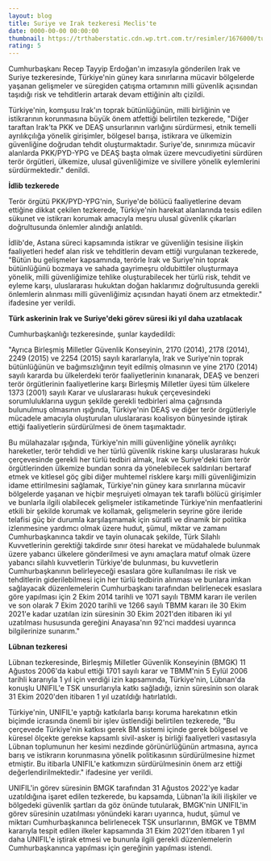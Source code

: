 ```yaml
--- 
layout: blog
title: Suriye ve Irak tezkeresi Meclis'te
date: 0000-00-00 00:00:00
thumbnail: https://trthaberstatic.cdn.wp.trt.com.tr/resimler/1676000/turk-askeri-aa-1676367.jpg
rating: 5
---
```

<p>
	Cumhurbaşkanı Recep Tayyip Erdoğan'ın imzasıyla gönderilen Irak ve Suriye tezkeresinde, Türkiye'nin güney kara sınırlarına mücavir bölgelerde yaşanan gelişmeler ve süregiden çatışma ortamının milli güvenlik açısından taşıdığı risk ve tehditlerin artarak devam ettiğinin altı çizildi.</p>
<p>
	Türkiye'nin, komşusu Irak'ın toprak bütünlüğünün, milli birliğinin ve istikrarının korunmasına büyük önem atfettiği belirtilen tezkerede, "Diğer taraftan Irak'ta PKK ve DEAŞ unsurlarının varlığını sürdürmesi, etnik temelli ayrılıkçılığa yönelik girişimler, bölgesel barışa, istikrara ve ülkemizin güvenliğine doğrudan tehdit oluşturmaktadır. Suriye'de, sınırımıza mücavir alanlarda PKK/PYD-YPG ve DEAŞ başta olmak üzere mevcudiyetini sürdüren terör örgütleri, ülkemize, ulusal güvenliğimize ve sivillere yönelik eylemlerini sürdürmektedir." denildi.</p>
<p>
	<strong>İdlib tezkerede</strong></p>
<p>
	Terör örgütü PKK/PYD-YPG'nin, Suriye'de bölücü faaliyetlerine devam ettiğine dikkat çekilen tezkerede, Türkiye'nin harekat alanlarında tesis edilen sükunet ve istikrarı korumak amacıyla meşru ulusal güvenlik çıkarları doğrultusunda önlemler alındığı anlatıldı.</p>
<p>
	İdlib'de, Astana süreci kapsamında istikrar ve güvenliğin tesisine ilişkin faaliyetleri hedef alan risk ve tehditlerin devam ettiği vurgulanan tezkerede, "Bütün bu gelişmeler kapsamında, terörle Irak ve Suriye'nin toprak bütünlüğünü bozmaya ve sahada gayrimeşru oldubittiler oluşturmaya yönelik, milli güvenliğimize tehlike oluşturabilecek her türlü risk, tehdit ve eyleme karşı, uluslararası hukuktan doğan haklarımız doğrultusunda gerekli önlemlerin alınması milli güvenliğimiz açısından hayati önem arz etmektedir." ifadesine yer verildi.</p>
<p>
	<strong>Türk askerinin Irak ve Suriye'deki görev süresi iki yıl daha uzatılacak</strong></p>
<p>
	Cumhurbaşkanlığı tezkeresinde, şunlar kaydedildi:</p>
<p>
	"Ayrıca Birleşmiş Milletler Güvenlik Konseyinin, 2170 (2014), 2178 (2014), 2249 (2015) ve 2254 (2015) sayılı kararlarıyla, Irak ve Suriye'nin toprak bütünlüğünün ve bağımsızlığının teyit edilmiş olmasının ve yine 2170 (2014) sayılı kararda bu ülkelerdeki terör faaliyetlerinin kınanarak, DEAŞ ve benzeri terör örgütlerinin faaliyetlerine karşı Birleşmiş Milletler üyesi tüm ülkelere 1373 (2001) sayılı Karar ve uluslararası hukuk çerçevesindeki sorumluluklarına uygun şekilde gerekli tedbirleri alma çağrısında bulunulmuş olmasının ışığında, Türkiye'nin DEAŞ ve diğer terör örgütleriyle mücadele amacıyla oluşturulan uluslararası koalisyon bünyesinde iştirak ettiği faaliyetlerin sürdürülmesi de önem taşımaktadır.</p>
<p>
	Bu mülahazalar ışığında, Türkiye'nin milli güvenliğine yönelik ayrılıkçı hareketler, terör tehdidi ve her türlü güvenlik riskine karşı uluslararası hukuk çerçevesinde gerekli her türlü tedbiri almak, Irak ve Suriye'deki tüm terör örgütlerinden ülkemize bundan sonra da yönelebilecek saldırıları bertaraf etmek ve kitlesel göç gibi diğer muhtemel risklere karşı milli güvenliğimizin idame ettirilmesini sağlamak, Türkiye'nin güney kara sınırlarına mücavir bölgelerde yaşanan ve hiçbir meşruiyeti olmayan tek taraflı bölücü girişimler ve bunlarla ilgili olabilecek gelişmeler istikametinde Türkiye'nin menfaatlerini etkili bir şekilde korumak ve kollamak, gelişmelerin seyrine göre ileride telafisi güç bir durumla karşılaşmamak için süratli ve dinamik bir politika izlenmesine yardımcı olmak üzere hudut, şümul, miktar ve zamanı Cumhurbaşkanınca takdir ve tayin olunacak şekilde, Türk Silahlı Kuvvetlerinin gerektiği takdirde sınır ötesi harekat ve müdahalede bulunmak üzere yabancı ülkelere gönderilmesi ve aynı amaçlara matuf olmak üzere yabancı silahlı kuvvetlerin Türkiye'de bulunması, bu kuvvetlerin Cumhurbaşkanının belirleyeceği esaslara göre kullanılması ile risk ve tehditlerin giderilebilmesi için her türlü tedbirin alınması ve bunlara imkan sağlayacak düzenlemelerin Cumhurbaşkanı tarafından belirlenecek esaslara göre yapılması için 2 Ekim 2014 tarihli ve 1071 sayılı TBMM kararı ile verilen ve son olarak 7 Ekim 2020 tarihli ve 1266 sayılı TBMM kararı ile 30 Ekim 2021'e kadar uzatılan izin süresinin 30 Ekim 2021'den itibaren iki yıl uzatılması hususunda gereğini Anayasa'nın 92'nci maddesi uyarınca bilgilerinize sunarım."</p>
<p>
	<strong>Lübnan tezkeresi</strong></p>
<p>
	Lübnan tezkeresinde, Birleşmiş Milletler Güvenlik Konseyinin (BMGK) 11 Ağustos 2006'da kabul ettiği 1701 sayılı karar ve TBMM'nin 5 Eylül 2006 tarihli kararıyla 1 yıl için verdiği izin kapsamında, Türkiye'nin, Lübnan'da konuşlu UNIFIL'e TSK unsurlarıyla katkı sağladığı, iznin süresinin son olarak 31 Ekim 2020'den itibaren 1 yıl uzatıldığı hatırlatıldı.</p>
<p>
	Türkiye'nin, UNIFIL'e yaptığı katkılarla barışı koruma harekatının etkin biçimde icrasında önemli bir işlev üstlendiği belirtilen tezkerede, "Bu çerçevede Türkiye'nin katkısı gerek BM sistemi içinde gerek bölgesel ve küresel ölçekte gerekse kapsamlı sivil-asker iş birliği faaliyetleri vasıtasıyla Lübnan toplumunun her kesimi nezdinde görünürlüğünün artmasına, ayrıca barış ve istikrarın korunmasına yönelik politikasının sürdürülmesine hizmet etmiştir. Bu itibarla UNIFIL'e katkımızın sürdürülmesinin önem arz ettiği değerlendirilmektedir." ifadesine yer verildi.</p>
<p>
	UNIFIL'in görev süresinin BMGK tarafından 31 Ağustos 2022'ye kadar uzatıldığına işaret edilen tezkerede, bu kapsamda, Lübnan'la ikili ilişkiler ve bölgedeki güvenlik şartları da göz önünde tutularak, BMGK'nin UNIFIL'in görev süresinin uzatılması yönündeki kararı uyarınca, hudut, şümul ve miktarı Cumhurbaşkanınca belirlenecek TSK unsurlarının, BMGK ve TBMM kararıyla tespit edilen ilkeler kapsamında 31 Ekim 2021'den itibaren 1 yıl daha UNIFIL'e iştirak etmesi ve bununla ilgili gerekli düzenlemelerin Cumhurbaşkanınca yapılması için gereğinin yapılması istendi.</p>
